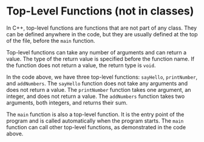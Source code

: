 # Top-Level Functions (not in classes)
In C++, top-level functions are functions that are not part of any class. They can be defined anywhere in the code, but they are usually defined at the top of the file, before the `main` function. 

Top-level functions can take any number of arguments and can return a value. The type of the return value is specified before the function name. If the function does not return a value, the return type is `void`.

In the code above, we have three top-level functions: `sayHello`, `printNumber`, and `addNumbers`. The `sayHello` function does not take any arguments and does not return a value. The `printNumber` function takes one argument, an integer, and does not return a value. The `addNumbers` function takes two arguments, both integers, and returns their sum.

The `main` function is also a top-level function. It is the entry point of the program and is called automatically when the program starts. The `main` function can call other top-level functions, as demonstrated in the code above.